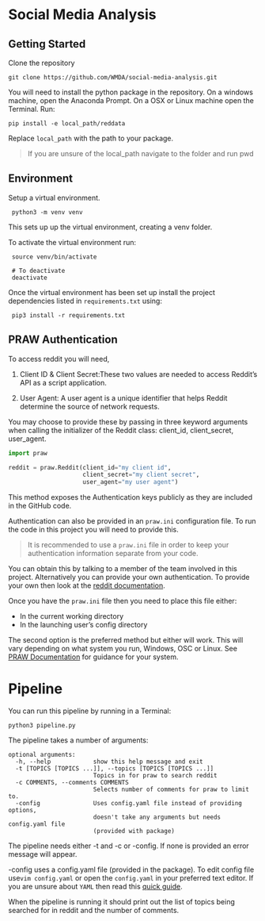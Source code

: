 # Social Media Analysis


## Getting Started

Clone the repository
```command
git clone https://github.com/WMDA/social-media-analysis.git
```
You will need to install the python package in the repository. On a windows machine, open the Anaconda Prompt. On a OSX or Linux machine open the Terminal. Run:

```command
pip install -e local_path/reddata
```
Replace `local_path` with the path to your package.
> If you are unsure of the local_path navigate to the folder and run pwd


## Environment

Setup a virtual environment.

```command
 python3 -m venv venv
```
This sets up up the virtual environment, creating a venv folder.

To activate the virtual environment run:
```command
 source venv/bin/activate

 # To deactivate
 deactivate
```

Once the virtual environment has been set up install the project dependencies listed in `requirements.txt`
using:
``` 
 pip3 install -r requirements.txt
```

## PRAW Authentication

To access reddit you will need,

1. Client ID & Client Secret:These two values are needed to access Reddit’s API as a script application.

2. User Agent:	A user agent is a unique identifier that helps Reddit determine the source of network requests.

You may choose to provide these by passing in three keyword arguments when calling the initializer of the Reddit class: client_id, client_secret, user_agent.

```python
import praw

reddit = praw.Reddit(client_id="my client id",
                     client_secret="my client secret",
                     user_agent="my user agent")
```

This method exposes the Authentication keys publicly as they are included in the GitHub code.

Authentication can also be provided in an `praw.ini` configuration file. To run the code in this project you will need to provide this.
> It is recommended to use a `praw.ini` file in order to keep your authentication information separate from your code.

You can obtain this by talking to a member of the team involved in this project.
Alternatively you can provide your own authentication. To provide your own then look at the [reddit documentation](https://github.com/reddit-archive/reddit/wiki/API).

Once you have the `praw.ini` file then you need to place this file either:
* In the current working directory
* In the launching user’s config directory

The second option is the preferred method but either will work. This will vary depending on what system you run, Windows, OSC or Linux. See [PRAW Documentation](https://praw.readthedocs.io/en/latest/getting_started/configuration/prawini.html) for guidance for your system.

# Pipeline

You can run this pipeline by running in a Terminal:

```command
python3 pipeline.py
```
The pipeline takes a number of arguments:

```
optional arguments:
  -h, --help            show this help message and exit
  -t [TOPICS [TOPICS ...]], --topics [TOPICS [TOPICS ...]]
                        Topics in for praw to search reddit
  -c COMMENTS, --comments COMMENTS
                        Selects number of comments for praw to limit to.
  -config               Uses config.yaml file instead of providing options,
                        doesn't take any arguments but needs config.yaml file
                        (provided with package)
```

The pipeline needs either -t and -c or -config. If none is provided an error message will appear.

-config uses a config.yaml file (provided in the package). To edit config file use`vim config.yaml` or open the `config.yaml` in your preferred text editor. If you are unsure about `YAML` then read this [quick guide](https://rollout.io/blog/yaml-tutorial-everything-you-need-get-started/).

When the pipeline is running it should print out the list of topics being searched for in reddit and the number of comments. 
